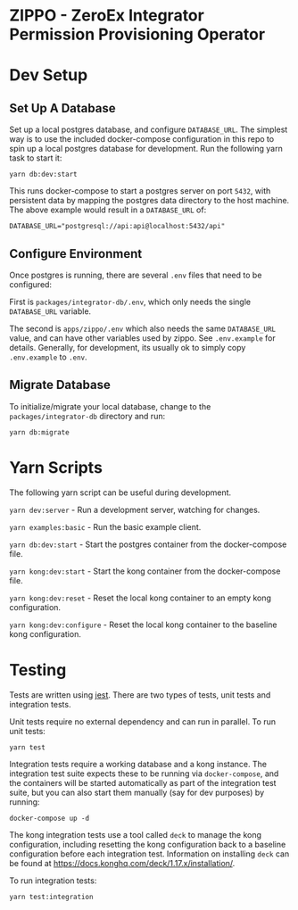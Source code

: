 # ZIPPO - ZeroEx Integrator Permission Provisioning Operator

# Dev Setup

## Set Up A Database

Set up a local postgres database, and configure `DATABASE_URL`. The simplest way is to use the included docker-compose
configuration in this repo to spin up a local postgres database for development. Run the following yarn task to start it:

```shell
yarn db:dev:start
```

This runs docker-compose to start a postgres server on port `5432`, with persistent data by mapping the postgres data
directory to the host machine. The above example would result in a `DATABASE_URL` of:

```shell
DATABASE_URL="postgresql://api:api@localhost:5432/api"
```

## Configure Environment

Once postgres is running, there are several `.env` files that need to be configured:

First is `packages/integrator-db/.env`, which only needs the single `DATABASE_URL` variable.

The second is `apps/zippo/.env` which also needs the same `DATABASE_URL` value, and can have other variables
used by zippo. See `.env.example` for details. Generally, for development, its usually ok to simply copy
`.env.example` to `.env`.

## Migrate Database

To initialize/migrate your local database, change to the `packages/integrator-db` directory and run:

```shell
yarn db:migrate
```

# Yarn Scripts

The following yarn script can be useful during development.

`yarn dev:server` - Run a development server, watching for changes.

`yarn examples:basic` - Run the basic example client.

`yarn db:dev:start` - Start the postgres container from the docker-compose file.

`yarn kong:dev:start` - Start the kong container from the docker-compose file.

`yarn kong:dev:reset` - Reset the local kong container to an empty kong configuration.

`yarn kong:dev:configure` - Reset the local kong container to the baseline kong configuration.

# Testing

Tests are written using [jest](https://jestjs.io/docs/getting-started). There are two types of tests, unit tests and
integration tests.

Unit tests require no external dependency and can run in parallel. To run unit tests:

```shell
yarn test
```

Integration tests require a working database and a kong instance. The integration test suite expects
these to be running via `docker-compose`, and the containers will be started automatically as part of
the integration test suite, but you can also start them manually (say for dev purposes) by running:

```shell
docker-compose up -d
```

The kong integration tests use a tool called `deck` to manage the kong configuration, including resetting
the kong configuration back to a baseline configuration before each integration test. Information on
installing `deck` can be found at https://docs.konghq.com/deck/1.17.x/installation/.

To run integration tests:

```shell
yarn test:integration
```
